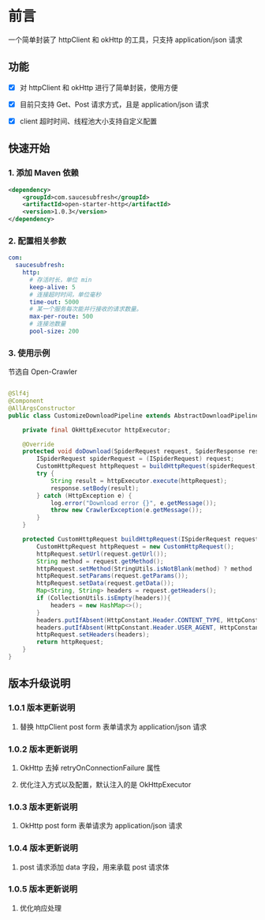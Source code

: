 # 前言

一个简单封装了 httpClient 和 okHttp 的工具，只支持 application/json 请求

## 功能

- [x] 对 httpClient 和 okHttp 进行了简单封装，使用方便

- [x] 目前只支持 Get、Post 请求方式，且是 application/json 请求

- [x] client 超时时间、线程池大小支持自定义配置

## 快速开始

### 1. 添加 Maven 依赖

```xml
<dependency>
    <groupId>com.saucesubfresh</groupId>
    <artifactId>open-starter-http</artifactId>
    <version>1.0.3</version>
</dependency>
```

### 2. 配置相关参数

```yaml
com:
  saucesubfresh:
    http:
      # 存活时长，单位 min
      keep-alive: 5
      # 连接超时时间，单位毫秒
      time-out: 5000
      # 某一个服务每次能并行接收的请求数量。
      max-per-route: 500
      # 连接池数量
      pool-size: 200
```

### 3. 使用示例

节选自 Open-Crawler

```java

@Slf4j
@Component
@AllArgsConstructor
public class CustomizeDownloadPipeline extends AbstractDownloadPipeline {

    private final OkHttpExecutor httpExecutor;

    @Override
    protected void doDownload(SpiderRequest request, SpiderResponse response) throws CrawlerException {
        ISpiderRequest spiderRequest = (ISpiderRequest) request;
        CustomHttpRequest httpRequest = buildHttpRequest(spiderRequest);
        try {
            String result = httpExecutor.execute(httpRequest);
            response.setBody(result);
        } catch (HttpException e) {
            log.error("Download error {}", e.getMessage());
            throw new CrawlerException(e.getMessage());
        }
    }

    protected CustomHttpRequest buildHttpRequest(ISpiderRequest request){
        CustomHttpRequest httpRequest = new CustomHttpRequest();
        httpRequest.setUrl(request.getUrl());
        String method = request.getMethod();
        httpRequest.setMethod(StringUtils.isNotBlank(method) ? method : HttpConstant.Method.GET.name());
        httpRequest.setParams(request.getParams());
        httpRequest.setData(request.getData());
        Map<String, String> headers = request.getHeaders();
        if (CollectionUtils.isEmpty(headers)){
            headers = new HashMap<>();
        }
        headers.putIfAbsent(HttpConstant.Header.CONTENT_TYPE, HttpConstant.ContentType.JSON);
        headers.putIfAbsent(HttpConstant.Header.USER_AGENT, HttpConstant.UserAgent.USER_AGENT_CHROME);
        httpRequest.setHeaders(headers);
        return httpRequest;
    }
}
```

## 版本升级说明

### 1.0.1 版本更新说明

1. 替换 httpClient post form 表单请求为 application/json 请求

### 1.0.2 版本更新说明

1. OkHttp 去掉 retryOnConnectionFailure 属性

2. 优化注入方式以及配置，默认注入的是 OkHttpExecutor

### 1.0.3 版本更新说明

1. OkHttp post form 表单请求为 application/json 请求

### 1.0.4 版本更新说明

1. post 请求添加 data 字段，用来承载 post 请求体

### 1.0.5 版本更新说明

1. 优化响应处理